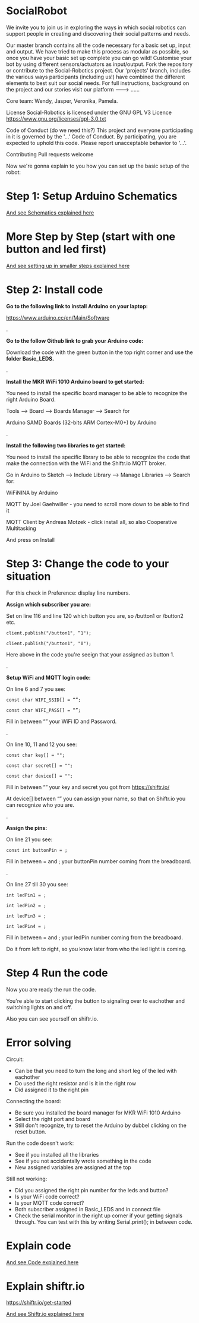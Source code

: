 # SocialRobot

We invite you to join us in exploring the ways in which social robotics can support people in creating and discovering their social patterns and needs.

Our master branch contains all the code necessary for a basic set up, input and output. We have tried to make this process as modular as possible, so once you have your basic set up complete you can go wild! Customise your bot by using different sensors/actuators as input/output.
Fork the repository or contribute to the Social-Robotics project.
Our 'projects' branch, includes the various ways participants (including us!) have combined the different elements to best suit our social needs.
For full instructions, background on the project and our stories visit our platform ---> ......

Core team: Wendy, Jasper, Veronika, Pamela.

License Social-Robotics is licensed under the GNU GPL V3 Licence https://www.gnu.org/licenses/gpl-3.0.txt

Code of Conduct (do we need this?) This project and everyone participating in it is governed by the '...' Code of Conduct. By participating, you are expected to uphold this code. Please report unacceptable behavior to '...'.

Contributing Pull requests welcome

Now we're gonna explain to you how you can set up the basic setup of the robot:

# Step 1: Setup Arduino Schematics

[And see Schematics explained here](SetupArduinoBoard.md)

# More Step by Step (start with one button and led first)

[And see setting up in smaller steps explained here](MoreStepByStep.md)

# Step 2: Install code

**Go to the following link to install Arduino on your laptop:**

https://www.arduino.cc/en/Main/Software

.

**Go to the follow Github link to grab your Arduino code:**

Download the code with the green button in the top right corner and use the **folder Basic_LEDS.**

.

**Install the MKR WiFi 1010 Arduino board to get started:**

You need to install the specific board manager to be able to recognize the right Arduino Board.

Tools —> Board —> Boards Manager —> Search for

Arduino SAMD Boards (32-bits ARM Cortex-M0+) by Arduino

.

**Install the following two libraries to get started:**

You need to install the specific library to be able to recognize the code that make the connection with the WiFi and the Shiftr.io MQTT broker.

Go in Arduino to Sketch —> Include Library —> Manage Libraries —> Search for:

WiFiNINA by Arduino

MQTT by Joel Gaehwiller - you need to scroll more down to be able to find it

MQTT Client by Andreas Motzek - click install all, so also Cooperative Multitasking

And press on Install

# Step 3: Change the code to your situation

For this check in Preference: display line numbers.

**Assign which subscriber you are:**

Set on line 116 and line 120 which button you are, so /button1 or /button2 etc.
```
client.publish("/button1", “1");

client.publish("/button1", "0");
```
Here above in the code you're seeign that your assigned as button 1.

.

**Setup WiFi and MQTT login code:**

On line 6 and 7 you see:
```
const char WIFI_SSID[] = “”;

const char WIFI_PASS[] = “”;
```
Fill in between “” your WiFi ID and Password.

.

On line 10, 11 and 12 you see:
```
const char key[] = ""; 

const char secret[] = "";

const char device[] = "";
```
Fill in between “” your key and secret you got from https://shiftr.io/

At device[] between “” you can assign your name, so that on Shiftr.io you can recognize who you are.

.

**Assign the pins:**

On line 21 you see:
```
const int buttonPin = ;
```
Fill in between = and ; your buttonPin number coming from the breadboard.

.

On line 27 till 30 you see:
```
int ledPin1 = ;

int ledPin2 = ;

int ledPin3 = ;

int ledPin4 = ;
```
Fill in between = and ; your ledPin number coming from the breadboard. 

Do it from left to right, so you know later from who the led light is coming.

# Step 4 Run the code

Now you are ready the run the code.

You're able to start clicking the button to signaling over to eachother and switching lights on and off. 

Also you can see yourself on shiftr.io.

# Error solving

Circuit: 
- Can be that you need to turn the long and short leg of the led with eachother
- Do used the right resistor and is it in the right row
- Did assigned it to the right pin

Connecting the board:
- Be sure you installed the board manager for MKR WiFi 1010 Arduino
- Select the right port and board
- Still don't recognize, try to reset the Arduino by dubbel clicking on the reset button.

Run the code doesn't work:
- See if you installed all the libraries
- See if you not accidentally wrote something in the code
- New assigned variables are assigned at the top

Still not working:
- Did you assigned the right pin number for the leds and button?
- Is your WiFi code correct?
- Is your MQTT code correct?
- Both subscriber assigned in Basic_LEDS and in connect file
- Check the serial monitor in the right up corner if your getting signals through. You can test with this by writing Serial.print(); in between code.

# Explain code

[And see Code explained here](ExplainBasicCode.md)

# Explain shiftr.io

https://shiftr.io/get-started

[And see Shiftr.io explained here](Shiftr.ioExplained.md)
